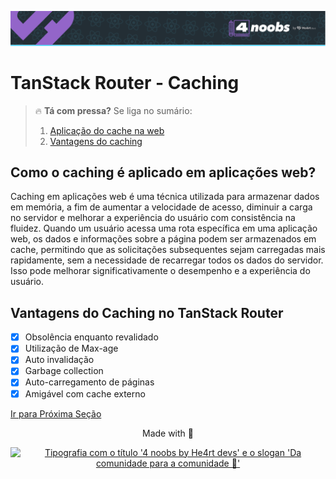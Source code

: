<p align="center">
  <a href="https://github.com/he4rt/4noobs" target="_blank" title="Clique para visualizar mais informações sobre o projeto 4noobs">
    <img src="../../../assets/global/header-4noobs.svg" alt="Cabeçalho do repositório representado pelo logotipo da He4rt, simbolizado por um coração roxo, na esquerda e a tipografia '4 noobs by He4rt devs' na direita">
  </a>
</p>

# TanStack Router - Caching

> 🔥 **Tá com pressa?** Se liga no sumário:
> 1. [Aplicação do cache na web](#como-o-caching-é-aplicado-em-aplicações-web)
> 2. [Vantagens do caching](#vantagens-do-caching-no-tanstack-router)

## Como o caching é aplicado em aplicações web?

Caching em aplicações web é uma técnica utilizada para armazenar dados em memória, a fim de aumentar a velocidade de acesso, diminuir a carga no servidor e melhorar a experiência do usuário com consistência na fluidez. Quando um usuário acessa uma rota específica em uma aplicação web, os dados e informações sobre a página podem ser armazenados em cache, permitindo que as solicitações subsequentes sejam carregadas mais rapidamente, sem a necessidade de recarregar todos os dados do servidor. Isso pode melhorar significativamente o desempenho e a experiência do usuário.

## Vantagens do Caching no **TanStack Router**

- [x] Obsolência enquanto revalidado
- [x] Utilização de Max-age
- [x] Auto invalidação
- [x] Garbage collection
- [x] Auto-carregamento de páginas
- [x] Amigável com cache externo

[Ir para Próxima Seção](./5-DevTools.md)

<p align="center">Made with 💜</p>

<p align="center">
  <a href="https://github.com/he4rt/4noobs" target="_blank">
    <img src="../../../assets/global/footer-4noobs.svg" width="380" alt="Tipografia com o título '4 noobs by He4rt devs' e o slogan 'Da comunidade para a comunidade 💜'">
  </a>
</p>
